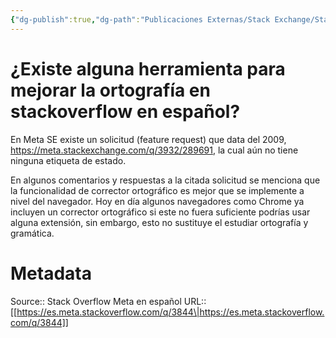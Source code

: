 ```yaml
---
{"dg-publish":true,"dg-path":"Publicaciones Externas/Stack Exchange/Stack Overflow en español/Stack Overflow en español Meta/es.meta.stackoverflow.com-3844.md","permalink":"/publicaciones-externas/stack-exchange/stack-overflow-en-espanol/stack-overflow-en-espanol-meta/es-meta-stackoverflow-com-3844/","title":"¿Existe alguna herramienta para mejorar la ortografía en stackoverflow en español?","hide":true,"noteIcon":"\"0\"","created":"2024-04-03T12:49:10.374-06:00","updated":"2024-04-05T16:44:03.854-06:00"}
---
```


# ¿Existe alguna herramienta para mejorar la ortografía en stackoverflow en español?

En Meta SE existe un solicitud (feature request) que data del 2009, https://meta.stackexchange.com/q/3932/289691, la cual aún no tiene ninguna etiqueta de estado.

En algunos comentarios y respuestas a la citada solicitud se menciona que la funcionalidad de corrector ortográfico es mejor que se implemente a nivel del navegador. Hoy en día algunos navegadores como Chrome ya incluyen un corrector ortográfico si este no fuera suficiente podrías usar alguna extensión, sin embargo, esto no sustituye el estudiar ortografía y gramática.

# Metadata
Source:: Stack Overflow Meta en español
URL:: [[https://es.meta.stackoverflow.com/q/3844\|https://es.meta.stackoverflow.com/q/3844]]

